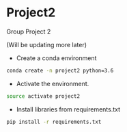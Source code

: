 # Project2
Group Project 2

(Will be updating more later)

* Create a conda environment

```sh
conda create -n project2 python=3.6
```

* Activate the environment.

```sh
source activate project2
```

* Install libraries from requirements.txt

```sh
pip install -r requirements.txt
```